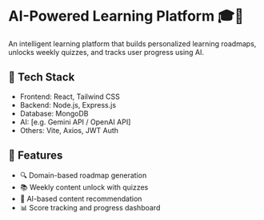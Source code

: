 # AI-Powered Learning Platform 🎓🤖

An intelligent learning platform that builds personalized learning roadmaps, unlocks weekly quizzes, and tracks user progress using AI.

## 🔧 Tech Stack
- Frontend: React, Tailwind CSS
- Backend: Node.js, Express.js
- Database: MongoDB
- AI: [e.g. Gemini API / OpenAI API]
- Others: Vite, Axios, JWT Auth

## 🚀 Features
- 🔍 Domain-based roadmap generation
- 📚 Weekly content unlock with quizzes
- 🧠 AI-based content recommendation
- 📊 Score tracking and progress dashboard
